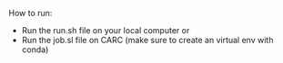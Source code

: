 How to run:
- Run the run.sh file on your local computer 
or 
- Run the job.sl file on CARC (make sure to create an virtual env with conda)
